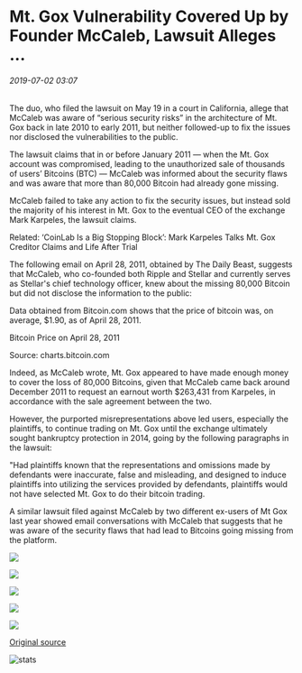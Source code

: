# Mt. Gox Vulnerability Covered Up by Founder McCaleb, Lawsuit Alleges ...

###### 2019-07-02 03:07

The duo, who filed the lawsuit on May 19 in a court in California, allege that McCaleb was aware of “serious security risks” in the architecture of Mt. Gox back in late 2010 to early 2011, but neither followed-up to fix the issues nor disclosed the vulnerabilities to the public.

The lawsuit claims that in or before January 2011 — when the Mt. Gox account was compromised, leading to the unauthorized sale of thousands of users’ Bitcoins (BTC) — McCaleb was informed about the security flaws and was aware that more than 80,000 Bitcoin had already gone missing.

McCaleb failed to take any action to fix the security issues, but instead sold the majority of his interest in Mt. Gox to the eventual CEO of the exchange Mark Karpeles, the lawsuit claims.

Related: ‘CoinLab Is a Big Stopping Block’: Mark Karpeles Talks Mt. Gox Creditor Claims and Life After Trial

The following email on April 28, 2011, obtained by The Daily Beast, suggests that McCaleb, who co-founded both Ripple and Stellar and currently serves as Stellar's chief technology officer, knew about the missing 80,000 Bitcoin but did not disclose the information to the public:

Data obtained from Bitcoin.com shows that the price of bitcoin was, on average, $1.90, as of April 28, 2011.

Bitcoin Price on April 28, 2011

Source: charts.bitcoin.com

Indeed, as McCaleb wrote, Mt. Gox appeared to have made enough money to cover the loss of 80,000 Bitcoins, given that McCaleb came back around December 2011 to request an earnout worth $263,431 from Karpeles, in accordance with the sale agreement between the two.

However, the purported misrepresentations above led users, especially the plaintiffs, to continue trading on Mt. Gox until the exchange ultimately sought bankruptcy protection in 2014, going by the following paragraphs in the lawsuit:

"Had plaintiffs known that the representations and omissions made by defendants were inaccurate, false and misleading, and designed to induce plaintiffs into utilizing the services provided by defendants, plaintiffs would not have selected Mt. Gox to do their bitcoin trading.

A similar lawsuit filed against McCaleb by two different ex-users of Mt Gox last year showed email conversations with McCaleb that suggests that he was aware of the security flaws that had lead to Bitcoins going missing from the platform.

![](https://s3.cointelegraph.com/storage/uploads/view/6e647db129f34c27f698d4e26bfa3797.png)

![](https://s3.cointelegraph.com/storage/uploads/view/c45088ddedf44903787892180d4d1f75.png)

![](https://s3.cointelegraph.com/storage/uploads/view/72f42ef9046643531b5e241d6389f445.png)

![](https://s3.cointelegraph.com/storage/uploads/view/078379aa2e605e53924da400862d3bbf.png)

![](https://s3.cointelegraph.com/storage/uploads/view/cdc2228d09ab79538cbfaca23601d1fc.png)

[Original source](https://cointelegraph.com/news/mt-gox-vulnerability-covered-up-by-founder-mccaleb-lawsuit-alleges)

![stats](https://c.statcounter.com/11760860/0/a89fa40b/1/ "stats")